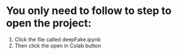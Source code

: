 # You only need to follow to step to open the project: 
  1. Click the file called deepFake.ipynb 
  1. Then click the open in Colab button
